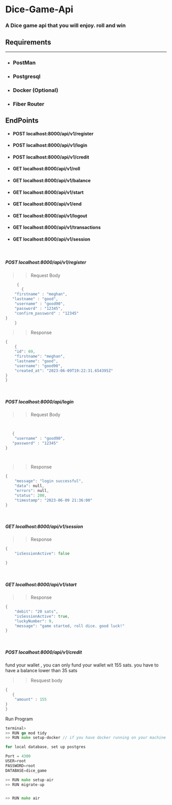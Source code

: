 # Dice-Game-Api

### A Dice game api that you will enjoy. roll and win

## Requirements
*** 

* ### PostMan
* ### Postgresql
* ### Docker (Optional)
* ### Fiber Router




## EndPoints

* #### POST localhost:8000/api/v1/register 
* ####  POST localhost:8000/api/v1/login
* ####  POST localhost:8000/api/v1/credit
* ####  GET localhost:8000/api/v1/roll
* ####  GET localhost:8000/api/v1/balance
* ####  GET localhost:8000/api/v1/start
* ####  GET localhost:8000/api/v1/end
* ####  GET localhost:8000/api/v1/logout
* ####  GET localhost:8000/api/v1/transactions
* ####  GET localhost:8000/api/v1/session



<br>

##### POST localhost:8000/api/v1/register

>> Request Body 

```GO
     {
       {
    "firstname" : "meghan",
   "lastname" : "good",
    "username" : "good90",
    "password" : "12345",
    "confirm_password" : "12345"
}
    }
```

>> Response 

```GO
{
    {
    "id": 69,
    "firstname": "meghan",
    "lastname": "good",
    "username": "good90",
    "created_at": "2023-06-09T19:22:31.654395Z"
}
}
```

<br>


##### POST localhost:8000/api/login

>> Request Body 

```GO
     
       
   {
    "username" : "good90",
   "password" : "12345"
}

    
```

>> Response 

```GO
{
    "message": "login successful",
    "data": null,
    "errors": null,
    "status": 200,
    "timestamp": "2023-06-09 21:36:00"
}
```
<br>

 ##### GET localhost:8000/api/v1/session


>> Response 

```GO
{
    "isSessionActive": false

}
```
<br>

 ##### GET localhost:8000/api/v1/start


>> Response 

```GO
{
    "debit": "20 sats",
    "isSessionActive": true,
    "luckyNumber": 9,
    "message": "game started, roll dice. good luck!"
}
```
<br>

 ##### POST localhost:8000/api/v1/credit
  fund your wallet , you can only fund your wallet wit 155 sats. you have to have a balance lower than 35 sats


>> Resquest body

```GO
{
   {
    "amount" : 155
}
}
```


 

Run Program

```GO
terminal> 
>> RUN go mod tidy
>> RUN make setup-docker // if you have docker running on your machine

for local database, set up postgres

Port = 4300
USER=root 
PASSWORD=root 
DATABASE=dice_game

>> RUN make setup-air
>> RUN migrate-up


>> RUN make air
```
